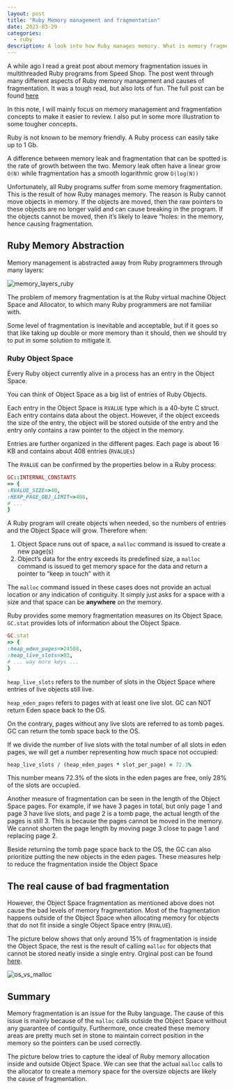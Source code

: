 ```yaml
---
layout: post
title: "Ruby Memory management and fragmentation"
date: 2023-03-29
categories:
  - ruby
description: A look into how Ruby manages memory. What is memory fragmentation? What causes in Ruby?
---
```


A while ago I read a great post about memory fragmentation issues in multithreaded Ruby programs from Speed Shop. The post went through many different aspects of Ruby memory management and causes of fragmentation. It was a tough read, but also lots of fun. The full post can be found [here](https://www.speedshop.co/2017/12/04/malloc-doubles-ruby-memory.html)

In this note, I will mainly focus on memory management and fragmentation concepts to make it easier to review. I also put in some more illustration to some tougher concepts.

Ruby is not known to be memory friendly. A Ruby process can easily take up to 1 Gb.

A difference between memory leak and fragmentation that can be spotted is the rate of growth between the two. Memory leak often have a linear grow `O(N)` while fragmentation has a smooth logarithmic grow `O(log(N))`

Unfortunately, all Ruby programs suffer from some memory fragmentation. This is the result of how Ruby manages memory. The reason is Ruby cannot move objects in memory. If the objects are moved, then the raw pointers to these objects are no longer valid and can cause breaking in the program. If the objects cannot be moved, then it’s likely to leave “holes: in the memory, hence causing fragmentation.

## Ruby Memory Abstraction

Memory management is abstracted away from Ruby programmers through many layers:

![memory_layers_ruby](https://cdn.discordapp.com/attachments/1090947545477427264/1090947660975980615/image.png)

The problem of memory fragmentation is at the Ruby virtual machine Object Space and Allocator, to which many Ruby programmers are not familiar with.

Some level of fragmentation is inevitable and acceptable, but if it goes so that like taking up double or more memory than it should, then we should try to put in some solution to mitigate it.

### Ruby Object Space

Every Ruby object currently alive in a process has an entry in the Object Space.

You can think of Object Space as a big list of entries of Ruby Objects.

Each entry in the Object Space is `RVALUE` type which is a 40-byte C struct. Each entry contains data about the object. However, if the object exceeds the size of the entry, the object will be stored outside of the entry and the entry only contains a raw pointer to the object in the memory.

Entries are further organized in the different pages. Each page is about 16 KB and contains about 408 entries (`RVALUEs`)

The `RVALUE` can be confirmed by the properties below in a Ruby process:

```ruby
GC::INTERNAL_CONSTANTS
=> {
:RVALUE_SIZE=>40,
:HEAP_PAGE_OBJ_LIMIT=>408,
# ...
}
```

A Ruby program will create objects when needed, so the numbers of entries and the Object Space will grow. Therefore when:
1. Object Space runs out of space, a `malloc` command is issued to create a new page(s)
2. Object’s data for the entry exceeds its predefined size, a `malloc` command is issued to get memory space for the data and return a pointer to “keep in touch” with it

The `malloc` command issued in these cases does not provide an actual location or any indication of contiguity. It simply just asks for a space with a size and that space can be **anywhere** on the memory.

Ruby provides some memory fragmentation measures on its Object Space. `GC.stat` provides lots of information about the Object Space.

```ruby
GC.stat
=> {
:heap_eden_pages=>24508,
:heap_live_slots=>83,
# ... way more keys ...
}
```

`heap_live_slots` refers to the number of slots in the Object Space where entries of live objects still live.

`heap_eden_pages` refers to pages with at least one live slot. GC can NOT return Eden space back to the OS.

On the contrary, pages without any live slots are referred to as tomb pages. GC can return the tomb space back to the OS.

If we divide the number of live slots with the total number of all slots in eden pages, we will get a number representing how much space not occupied:
```ruby
heap_live_slots / (heap_eden_pages * slot_per_page) = 72.3%
``` 
This number means 72.3% of the slots in the eden pages are free, only 28% of the slots are occupied.

Another measure of fragmentation can be seen in the length of the  Object Space pages. For example, if we have 3 pages in total, but only page 1 and page 3 have live slots, and page 2 is a tomb page, the actual length of the pages is still 3. This is because the pages cannot be moved in the memory. We cannot shorten the page length by moving page 3 close to page 1 and replacing page 2.

Beside returning the tomb page space back to the OS, the GC can also prioritize putting the new objects in the eden pages. These measures help to reduce the fragmentation inside the Object Space

## The real cause of bad fragmentation

However, the Object Space fragmentation as mentioned above does not cause the bad levels of memory fragmentation. Most of the fragmentation happens outside of the Object Space when allocating memory for objects that do not fit inside a single Object Space entry (`RVALUE`).

The picture below shows that only around 15% of fragmentation is inside the Object Space, the rest is the result of calling `malloc` for objects that cannot be stored neatly inside a single entry. Orginal post can be found [here](https://twitter.com/tenderlove/status/879870368680255489?ref_src=twsrc%5Etfw%7Ctwcamp%5Etweetembed%7Ctwterm%5E879870368680255489%7Ctwgr%5E7d73701eb304c1e2c88a87005d6543c20edebc47%7Ctwcon%5Es1_&ref_url=https%3A%2F%2Fwww.speedshop.co%2F2017%2F12%2F04%2Fmalloc-doubles-ruby-memory.html).

![os_vs_malloc](https://cdn.discordapp.com/attachments/1090947545477427264/1090951650627305522/image.png)

## Summary

Memory fragmentation is an issue for the Ruby language. The cause of this issue is mainly because of the `malloc` calls outside the Object Space without any guarantee of contiguity. Furthermore, once created these memory areas are pretty much set in stone to maintain correct position in the memory so the pointers can be used correctly.

The picture below tries to capture the ideal of Ruby memory allocation inside and outside Object Space. We can see that the actual `malloc` calls to the allocator to create a memory space for the oversize objects are likely the cause of fragmentation.

